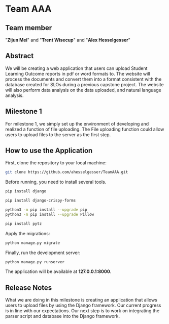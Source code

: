 # Team AAA
## Team member
"**Zijun Mei**" and "**Trent Wisecup**" and "**Alex Hesselgesser**"<br />

## Abstract
We will be creating a web application that users can upload Student Learning Outcome reports in pdf or word formats to. The website will process the documents and convert them into a format consistent with the database created for SLOs during a previous capstone project. The website will also perform data analysis on the data uploaded, and natural language analysis.

## Milestone 1 
For milestone 1, we simply set up the environment of developing and realized a function of file uploading. The File uploading function could allow users to upload files to the server as the first step.

## How to use the Application

First, clone the repository to your local machine:

```bash
git clone https://github.com/ahesselgesser/TeamAAA.git
```
Before running, you need to install several tools.

```bash
pip install django

pip install django-crispy-forms

python3 -m pip install --upgrade pip
python3 -m pip install --upgrade Pillow

pip install pytz
```
Apply the migrations:

```bash
python manage.py migrate
```

Finally, run the development server:

```bash
python manage.py runserver
```
The application will be available at **127.0.0.1:8000**.

## Release Notes

What we are doing in this milestone is creating an application that allows users to upload files by using the Django framework. Our current progress is in line with our expectations. Our next step is to work on integrating the parser script and database into the Django framework.
